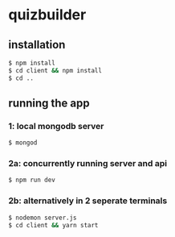 # quizbuilder

## installation
```sh
$ npm install
$ cd client && npm install
$ cd ..
```
## running the app
### 1: local mongodb server
```sh
$ mongod
```
### 2a: concurrently running server and api
```sh
$ npm run dev
```
### 2b: alternatively in 2 seperate terminals
```sh
$ nodemon server.js
$ cd client && yarn start
```
